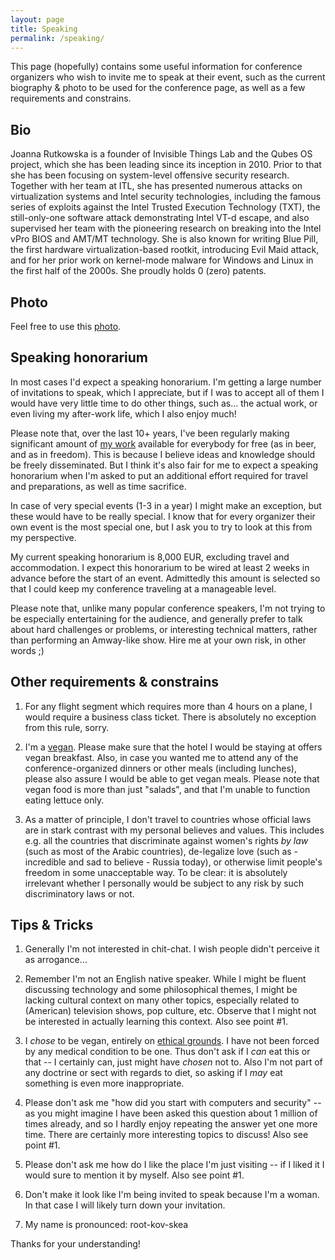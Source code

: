 ```yaml
---
layout: page
title: Speaking
permalink: /speaking/
---
```


This page (hopefully) contains some useful information for conference organizers
who wish to invite me to speak at their event, such as the current biography &
photo to be used for the conference page, as well as a few requirements and
constrains.

Bio
----

Joanna Rutkowska is a founder of Invisible Things Lab and the Qubes OS project,
which she has been leading since its inception in 2010. Prior to that she has
been focusing on system-level offensive security research. Together with her
team at ITL, she has presented numerous attacks on virtualization systems and
Intel security technologies, including the famous series of exploits against the
Intel Trusted Execution Technology (TXT), the still-only-one software attack
demonstrating Intel VT-d escape, and also supervised her team with the
pioneering research on breaking into the Intel vPro BIOS and AMT/MT technology.
She is also known for writing Blue Pill, the first hardware virtualization-based
rootkit, introducing Evil Maid attack, and for her prior work on kernel-mode
malware for Windows and Linux in the first half of the 2000s. She proudly holds
0 (zero) patents.

Photo
------

Feel free to use this [photo](/resources/joanna.jpg).


Speaking honorarium
--------------------

In most cases I'd expect a speaking honorarium. I'm getting a large number of
invitations to speak, which I appreciate, but if I was to accept all of them I
would have very little time to do other things, such as... the actual work, or
even living my after-work life, which I also enjoy much!

Please note that, over the last 10+ years, I've been regularly making
significant amount of [my work](/papers/) available for everybody for free (as
in beer, and as in freedom). This is because I believe ideas and knowledge
should be freely disseminated. But I think it's also fair for me to expect a
speaking honorarium when I'm asked to put an additional effort required for
travel and preparations, as well as time sacrifice.

In case of very special events (1-3 in a year) I might make an exception, but
these would have to be really special. I know that for every organizer their own
event is the most special one, but I ask you to try to look at this from my
perspective.

My current speaking honorarium is 8,000 EUR, excluding travel and accommodation.
I expect this honorarium to be wired at least 2 weeks in advance before the
start of an event. Admittedly this amount is selected so that I could keep my
conference traveling at a manageable level.

Please note that, unlike many popular conference speakers, I'm not trying to
be especially entertaining for the audience, and generally prefer to talk about
hard challenges or problems, or interesting technical matters, rather than
performing an Amway-like show. Hire me at your own risk, in other words ;)


Other requirements & constrains
--------------------------------

1. For any flight segment which requires more than 4 hours on a plane, I would
   require a business class ticket. There is absolutely no exception from this
   rule, sorry.

2. I'm a [vegan](https://en.wikipedia.org/wiki/Veganism). Please make sure that
   the hotel I would be staying at offers vegan breakfast. Also, in case you
   wanted me to attend any of the conference-organized dinners or other meals
   (including lunches), please also assure I would be able to get vegan meals.
   Please note that vegan food is more than just "salads", and that I'm unable
   to function eating lettuce only.

3. As a matter of principle, I don't travel to countries whose official laws are
   in stark contrast with my personal believes and values. This includes e.g.
   all the countries that discriminate against women's rights _by law_ (such as
   most of the Arabic countries), de-legalize love (such as - incredible and sad
   to believe - Russia today), or otherwise limit people's freedom in some
   unacceptable way. To be clear: it is absolutely irrelevant whether I
   personally would be subject to any risk by such discriminatory laws or not.


Tips & Tricks
--------------

1. Generally I'm not interested in chit-chat. I wish people didn't perceive it as
   arrogance...

2. Remember I'm not an English native speaker. While I might be fluent
   discussing technology and some philosophical themes, I might be lacking
   cultural context on many other topics, especially related to (American)
   television shows, pop culture, etc. Observe that I might not be interested in
   actually learning this context. Also see point #1.

3. I _chose_ to be vegan, entirely on [ethical
   grounds](https://vimeo.com/ondemand/earthlings). I have not been forced by
   any medical condition to be one. Thus don't ask if I _can_ eat this or that
   -- I certainly can, just might have _chosen_ not to. Also I'm not part of any
   doctrine or sect with regards to diet, so asking if I _may_ eat something is
   even more inappropriate.

4. Please don't ask me "how did you start with computers and security" -- as you
   might imagine I have been asked this question about 1 million of times
   already, and so I hardly enjoy repeating the answer yet one more time. There
   are certainly more interesting topics to discuss! Also see point #1.

5. Please don't ask me how do I like the place I'm just visiting -- if I liked
   it I would sure to mention it by myself. Also see point #1.

6. Don't make it look like I'm being invited to speak because I'm a woman. In
   that case I will likely turn down your invitation.

7. My name is pronounced: root-kov-skea

Thanks for your understanding!

